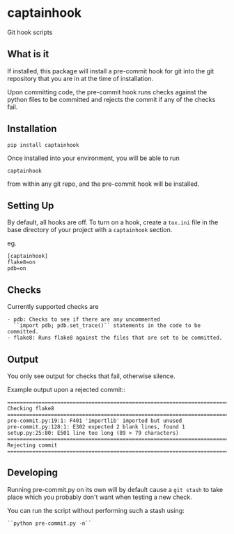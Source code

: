 captainhook
===========

Git hook scripts

What is it
----------

If installed, this package will install a pre-commit hook for git into the
git repository that you are in at the time of installation.

Upon committing code, the pre-commit hook runs checks against the python files
to be committed and rejects the commit if any of the checks fail.


Installation
------------

``pip install captainhook``

Once installed into your environment, you will be able to run

``captainhook``

from within any git repo, and the pre-commit hook will be installed.

Setting Up
----------

By default, all hooks are off. To turn on a hook, create a ``tox.ini`` file
in the base directory of your project with a ``captainhook`` section.

eg.

```
[captainhook]
flake8=on
pdb=on
```


Checks
------

Currently supported checks are

    - pdb: Checks to see if there are any uncommented
      ``import pdb; pdb.set_trace()`` statements in the code to be committed.
    - flake8: Runs flake8 against the files that are set to be committed.


Output
------

You only see output for checks that fail, otherwise silence.

Example output upon a rejected commit::
```
===============================================================================
Checking flake8
===============================================================================
pre-commit.py:19:1: F401 'importlib' imported but unused
pre-commit.py:128:1: E302 expected 2 blank lines, found 1
setup.py:25:80: E501 line too long (89 > 79 characters)
===============================================================================
Rejecting commit
===============================================================================
```


Developing
----------

Running pre-commit.py on its own will by default cause a ``git stash`` to take
place which you probably don't want when testing a new check.

You can run the script without performing such a stash using:

    ``python pre-commit.py -n``
